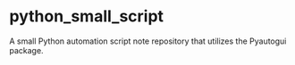 # python_small_script
A small Python automation script note repository that utilizes the Pyautogui package.
